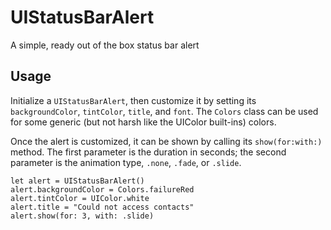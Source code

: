 # UIStatusBarAlert
A simple, ready out of the box status bar alert

## Usage

Initialize a `UIStatusBarAlert`, then customize it by setting its `backgroundColor`, `tintColor`, `title`, and `font`. The `Colors` class can be used for some generic (but not harsh like the UIColor built-ins) colors. 

Once the alert is customized, it can be shown by calling its `show(for:with:)` method. The first parameter is the duration in seconds; the second parameter is the animation type, `.none`, `.fade`, or `.slide`. 

    let alert = UIStatusBarAlert()
    alert.backgroundColor = Colors.failureRed
    alert.tintColor = UIColor.white
    alert.title = "Could not access contacts"
    alert.show(for: 3, with: .slide)
